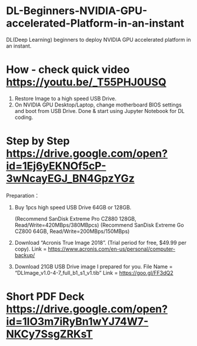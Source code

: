 # DL-Beginners-NVIDIA-GPU-accelerated-Platform-in-an-instant
DL(Deep Learning) beginners to deploy NVIDIA GPU accelerated platform in an instant.

# How - check quick video https://youtu.be/_T55PHJ0USQ
1. Restore Image to a high speed USB Drive.
2. On NVIDIA GPU Desktop/Laptop, change motherboard BIOS settings and boot from USB Drive.
Done & start using Jupyter Notebook for DL coding.

# Step by Step https://drive.google.com/open?id=1Ej6yEKNOf5cP-3wNcayEGJ_BN4GpzYGz
Preparation：
1.	Buy 1pcs high speed USB Drive 64GB or 128GB.  

    (Recommend SanDisk Extreme Pro CZ880 128GB, Read/Write=420MBps/380MBpcs)
    (Recommend SanDisk Extreme Go CZ800 64GB, Read/Write=200MBps/150MBps)
    
2.	Download “Acronis True Image 2018”. (Trial period for free, $49.99 per copy).
    Link = https://www.acronis.com/en-us/personal/computer-backup/
3.	Download 21GB USB Drive image I prepared for you. 
    File Name = “DLImage_v1.0-4-7_full_b1_s1_v1.tib”
    Link = https://goo.gl/FF3dQ2  



# Short PDF Deck https://drive.google.com/open?id=1lO3m7iRyBn1wYJ74W7-NKCy7SsgZRKsT

